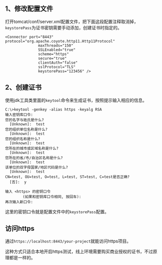 
## 1、修改配置文件

打开tomcat/conf/server.xml配置文件，把下面这段配置注释取消掉，`keystorePass`为证书密钥需要手动添加，创建证书时指定的。

```
<Connector port="8443" protocol="org.apache.coyote.http11.Http11Protocol"
               maxThreads="150" 
               SSLEnabled="true" 
               scheme="https" 
               secure="true"
               clientAuth="false" 
               sslProtocol="TLS"
               keystorePass="123456" />
```

## 2、创建证书

使用jdk工具类里面的`keytool`命令来生成证书，按照提示输入相应的信息。

```
C:\>keytool -genkey -alias https -keyalg RSA
输入密钥库口令:
您的名字与姓氏是什么?
  [Unknown]:  test
您的组织单位名称是什么?
  [Unknown]:  test
您的组织名称是什么?
  [Unknown]:  test
您所在的城市或区域名称是什么?
  [Unknown]:  test
您所在的省/市/自治区名称是什么?
  [Unknown]:  test
该单位的双字母国家/地区代码是什么?
  [Unknown]:  test
CN=test, OU=test, O=test, L=test, ST=test, C=test是否正确?
  [否]:  y

输入 <https> 的密钥口令
        (如果和密钥库口令相同, 按回车):
再次输入新口令:
```

这里的密钥口令就是配置文件中的`keystorePass`配置。

## 访问https

 通过`https://localhost:8443/your-project`就能访问https项目。
 
 这种方式只适合本地开启https测试，线上环境需要购买商业授权的证书，不过原理都是一样的。
 